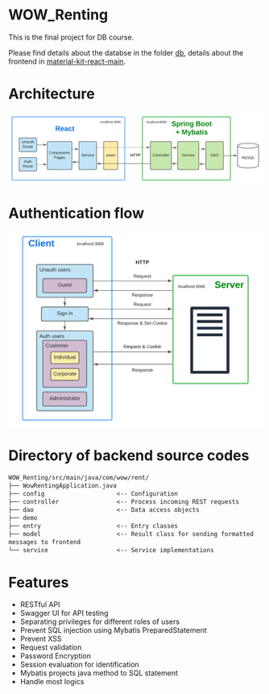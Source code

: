 # WOW_Renting

This is the final project for DB course.

Please find details about the databse in the folder [db](https://github.com/Ethan-zc/WOW_Renting/tree/master/db), details about the frontend in [material-kit-react-main](https://github.com/Ethan-zc/WOW_Renting/tree/master/material-kit-react-main).

# Architecture

![architecture](./material-kit-react-main/src/assets/report/arch.png)

# Authentication flow

![authentication](./material-kit-react-main/src/assets/report/auth.png)

# Directory of backend source codes

```
WOW_Renting/src/main/java/com/wow/rent/
├── WowRentingApplication.java
├── config                    <-- Configuration
├── controller                <-- Process incoming REST requests
├── dao                       <-- Data access objects
├── demo
├── entry                     <-- Entry classes
├── model                     <-- Result class for sending formatted messages to frontend
└── service                   <-- Service implementations
```

# Features

- RESTful API
- Swagger UI for API testing
- Separating privileges for different roles of users
- Prevent SQL injection using Mybatis PreparedStatement
- Prevent XSS
- Request validation 
- Password Encryption 
- Session evaluation for identification
- Mybatis projects java method to SQL statement
- Handle most logics
